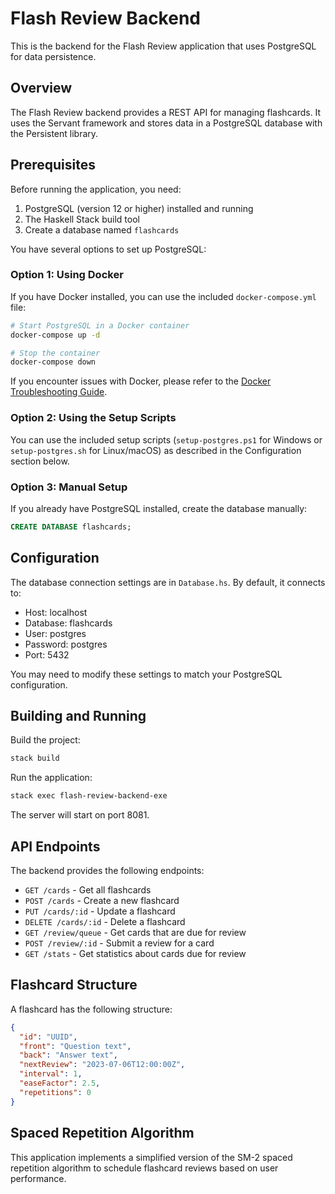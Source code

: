# Flash Review Backend

This is the backend for the Flash Review application that uses PostgreSQL for data persistence.

## Overview

The Flash Review backend provides a REST API for managing flashcards. It uses the Servant framework and stores data in a PostgreSQL database with the Persistent library.

## Prerequisites

Before running the application, you need:

1. PostgreSQL (version 12 or higher) installed and running
2. The Haskell Stack build tool
3. Create a database named `flashcards`

You have several options to set up PostgreSQL:

### Option 1: Using Docker

If you have Docker installed, you can use the included `docker-compose.yml` file:

```bash
# Start PostgreSQL in a Docker container
docker-compose up -d

# Stop the container
docker-compose down
```

If you encounter issues with Docker, please refer to the [Docker Troubleshooting Guide](./DOCKER-TROUBLESHOOTING.md).

### Option 2: Using the Setup Scripts

You can use the included setup scripts (`setup-postgres.ps1` for Windows or `setup-postgres.sh` for Linux/macOS) as described in the Configuration section below.

### Option 3: Manual Setup

If you already have PostgreSQL installed, create the database manually:

```sql
CREATE DATABASE flashcards;
```

## Configuration

The database connection settings are in `Database.hs`. By default, it connects to:

- Host: localhost
- Database: flashcards
- User: postgres
- Password: postgres
- Port: 5432

You may need to modify these settings to match your PostgreSQL configuration.

## Building and Running

Build the project:

```bash
stack build
```

Run the application:

```bash
stack exec flash-review-backend-exe
```

The server will start on port 8081.

## API Endpoints

The backend provides the following endpoints:

- `GET /cards` - Get all flashcards
- `POST /cards` - Create a new flashcard
- `PUT /cards/:id` - Update a flashcard
- `DELETE /cards/:id` - Delete a flashcard
- `GET /review/queue` - Get cards that are due for review
- `POST /review/:id` - Submit a review for a card
- `GET /stats` - Get statistics about cards due for review

## Flashcard Structure

A flashcard has the following structure:

```json
{
  "id": "UUID",
  "front": "Question text",
  "back": "Answer text",
  "nextReview": "2023-07-06T12:00:00Z",
  "interval": 1,
  "easeFactor": 2.5,
  "repetitions": 0
}
```

## Spaced Repetition Algorithm

This application implements a simplified version of the SM-2 spaced repetition algorithm to schedule flashcard reviews based on user performance.
